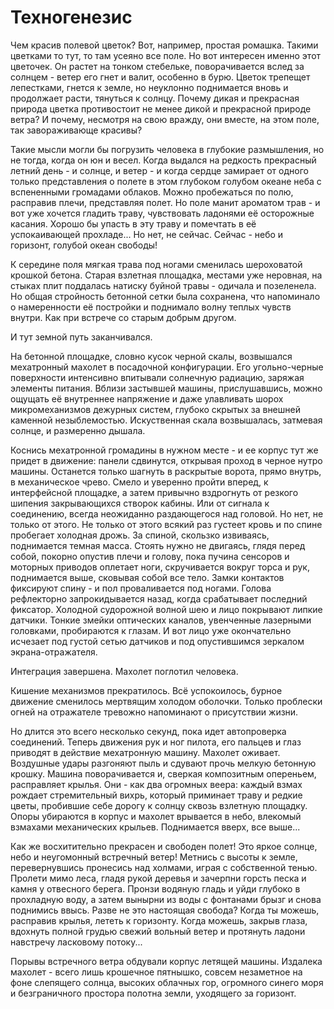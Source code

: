 Техногенезис
============

Чем красив полевой цветок? Вот, например, простая ромашка. Такими цветками то тут, то там усеяно все поле. Но вот интересен именно этот цветочек. Он растет на тонком стебельке, поворачивается вслед за солнцем - ветер его гнет и валит, особенно в бурю. Цветок трепещет лепестками, гнется к земле, но неуклонно поднимается вновь и продолжает расти, тянуться к солнцу. Почему дикая и прекрасная природа цветка противостоит не менее дикой и прекрасной природе ветра? И почему, несмотря на свою вражду, они вместе, на этом поле, так завораживающе красивы?

Такие мысли могли бы погрузить человека в глубокие размышления, но не тогда, когда он юн и весел. Когда выдался на редкость прекрасный летний день - и солнце, и ветер - и когда сердце замирает от одного только представления о полете в этом глубоком голубом океане неба с вспененными громадами облаков. Можно пробежаться по полю, расправив плечи, представляя полет. Но поле манит ароматом трав - и вот уже хочется гладить траву, чувствовать ладонями её осторожные касания. Хорошо бы упасть в эту траву и помечтать в её успокаивающей прохладе... Но нет, не сейчас. Сейчас - небо и горизонт, голубой океан свободы!

К середине поля мягкая трава под ногами сменилась шероховатой крошкой бетона. Старая взлетная площадка, местами уже неровная, на стыках плит поддалась натиску буйной травы - одичала и позеленела. Но общая стройность бетонной сетки была сохранена, что напоминало о намеренности её постройки и поднимало волну теплых чувств внутри. Как при встрече со старым добрым другом.

И тут земной путь заканчивался.

На бетонной площадке, словно кусок черной скалы, возвышался мехатронный махолет в посадочной конфигурации. Его угольно-черные поверхности интенсивно впитывали солнечную радиацию, заряжая элементы питания. Вблизи застывшей машины, прислушавшись, можно ощущать её внутреннее напряжение и даже улавливать шорох микромеханизмов дежурных систем, глубоко скрытых за внешней каменной незыблемостью. Искуственная скала возвышалась, затмевая солнце, и размеренно дышала.

Коснись мехатронной громадины в нужном месте - и ее корпус тут же придет в движение: панели сдвинутся, открывая проход в черное нутро машины. Останется только шагнуть в раскрытые ворота, прямо внутрь, в механическое чрево. Смело и уверенно пройти вперед, к интерфейсной площадке, а затем привычно вздрогнуть от резкого шипения закрывающихся створок кабины. Или от сигнала к соединению, всегда неожиданно раздающегося над головой. Но нет, не только от этого. Не только от этого всякий раз густеет кровь и по спине пробегает холодная дрожь. За спиной, скользко извиваясь, поднимается темная масса. Стоять нужно не двигаясь, глядя перед собой, покорно опустив плечи и голову, пока пучина сенсоров и моторных приводов оплетает ноги, скручивается вокруг торса и рук, поднимается выше, сковывая собой все тело. Замки контактов фиксируют спину - и пол проваливается под ногами. Голова рефлекторно запрокидывается назад, когда срабатывает последний фиксатор. Холодной судорожной волной шею и лицо покрывают липкие датчики. Тонкие змейки оптических каналов, увенченные лазерными головками, пробираются к глазам. И вот лицо уже окончательно исчезает под густой сетью датчиков и под опустившимся зеркалом экрана-отражателя.

Интеграция завершена. Махолет поглотил человека.

Кишение механизмов прекратилось. Всё успокоилось, бурное движение сменилось мертвящим холодом оболочки. Только проблески огней на отражателе тревожно напоминают о присутствии жизни.

Но длится это всего несколько секунд, пока идет автопроверка соединений. Теперь движения рук и ног пилота, его пальцев и глаз приводят в действие мехатронную машину. Махолет оживает. Воздушные удары разгоняют пыль и сдувают прочь мелкую бетонную крошку. Машина поворачивается и, сверкая композитным опереньем, расправляет крылья. Они - как два огромных веера: каждый взмах рождает стремительный вихрь, который приминает траву и редкие цветы, пробившие себе дорогу к солнцу сквозь взлетную площадку. Опоры убираются в корпус и махолет врывается в небо, влекомый взмахами механических крыльев. Поднимается вверх, все выше...

Как же восхитительно прекрасен и свободен полет! Это яркое солнце, небо и неугомонный встречный ветер! Метнись с высоты к земле, перевернувшись пронесись над холмами, играя с собственной тенью. Пролети мимо леса, гладя рукой деревья и зачерпни горсть песка и камня у отвесного берега. Пронзи водяную гладь и уйди глубоко в прохладную воду, а затем вынырни из воды с фонтанами брызг и снова поднимись ввысь. Разве не это настоящая свобода? Когда ты можешь, расправив крылья, лететь к горизонту. Когда можешь, закрыв глаза, вдохнуть полной грудью свежий вольный ветер и протянуть ладони навстречу ласковому потоку...

Порывы встречного ветра обдували корпус летящей машины. Издалека махолет - всего лишь крошечное пятнышко, совсем незаметное на фоне слепящего солнца, высоких облачных гор, огромного синего моря и безграничного простора полотна земли, уходящего за горизонт.
